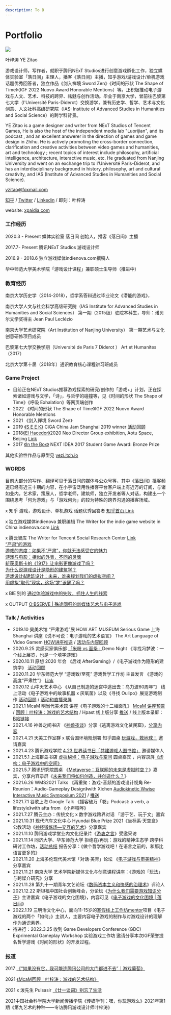 ```yaml
---
description: To B
---
```


# Portfolio

![](<.gitbook/assets/Frame 5.png>)

叶梓涛  YE Zitao&#x20;

游戏设计师，写作者，就职于腾讯NExT Studios进行创意游戏孵化工作，独立媒体实验室「落日间」主理人，播客《落日间》主播，知乎游戏/游戏设计/单机游戏话题优秀回答者，独立作品《剑入禅境 Sword Zen》《时间的形状 The Shape of Time》（IGF 2022 Nuovo Award Honorable Mentions）等。正积极推动电子游戏与人文、艺术、科技的跨界、祛魅与创作活动。毕业于南京大学，曾前往巴黎第七大学（l'Université Paris-Diderot）交换游学，兼有历史学、哲学、艺术与文化创意、人文社科高级研究院（IAS: Institute of Advanced Studies in Humanities and Social Science）的跨学科背景。

YE Zitao is a game designer and writer from NExT Studios of Tencent Games, He is also the host of the independent media lab "Luorijian", and its podcast , and an excellent answerer in the direction of games and game design in Zhihu. He is actively promoting the cross-border connection, clarification and creative activities between video games and humanities, art and technology ; recent topics of interest include philosophy, artificial intelligence, architecture, interactive music, etc. He graduated from Nanjing University and went on an exchange trip to l'Université Paris-Diderot, and has an interdisciplinary background in history, philosophy, art and cultural creativity, and IAS (Institute of Advanced Studies in Humanities and Social Science).&#x20;

[yzitao@foxmail.com](mailto:yzitao@foxmail.com)

[知乎](https://www.zhihu.com/people/xie-mo-zhe) / [Twitter](https://twitter.com/Nir\_yezi) / [Linkedin](https://www.linkedin.com/in/%E6%A2%93%E6%B6%9B-%E5%8F%B6-46b701111/) / 即刻：叶梓涛

website: [xpaidia.com](http://xpaidia.com)



### **工作经历**

2020.3 - Present 媒体实验室 落日间 创始人，播客《落日间》主播

2017.7- Present 腾讯NExT Studios 游戏设计师

2016.9 - 2018.6 独立游戏媒体indienova.com撰稿人



华中师范大学美术学院「游戏设计课程」兼职硕士生导师（推进中）



### **教育经历**

南京大学历史学（2014-2018），哲学系答辩通过毕业论文《潜能的游戏》，

南京大学人文与社会科学高级研究院（IAS Institute for Advanced Studies in Humanities and Social Sciences） 第一期（2015级）驻院本科生，导师：诺贝尔文学奖得主 Jean Paul Leclézio

南京大学艺术研究院（Art Institution of Nanjing University） 第一期艺术与文化创意研修项目成员

巴黎第七大学交换学期（Université de Paris 7 Diderot ） Art et Humanites（2017）

北京大学第十届（2018年）通识教育核心课程讲习班成员



### Game Project

* 目前正在NExT Studios推荐游戏探索的研究/创作的「游戏+」计划，正在探索诸如游戏与文学，「诗」，与哲学的碰撞等，见《时间的形状 The Shape of Time》《呼吸 Exhalation》等网页端创作
* 2022 《时间的形状 The Shape of Time》IGF 2022 Nuovo Award Honorable Mentions
* 2021 《剑入禅境 Sword Zen》
* 2019 [《S E E K》](https://yezi.itch.io/seek) CiGA China Jam Shanghai 2019 winner [活动回顾](https://mp.weixin.qq.com/s/8p2MUg6fVChKTNv1j22mkQ)
* 2018[《El Hacedor》](https://yezi.itch.io/hacedor)2020 Neo Director Group exhibition, Aotu Space, Beijing [Link](https://mp.weixin.qq.com/s/VrqQQSO24L8ji25oFbelRg)
* 2017 [《In the Box》](https://yezi.itch.io/in-the-box) NEXT IDEA 2017 Student Game Award: Bronze Prize

其他实验性作品与原型见 [yezi.itch.io](https://yezi.itch.io)



### WORDS&#x20;

目前大部分的写作、翻译可见于落日间的媒体与公众号等，其中《[落日间](https://xyzfm.link/jl6wg)》播客频道已经有近三十期的内容，在小宇宙泛用性播客平台客户端上有近万的订阅，与诸如业内，艺术家，策展人，哲学老师，建筑师，独立开发者等人对话，构建出一个围绕思考「何为游戏」与「游戏何为」的较为特殊的跨界沟通的播客场域。





x 知乎 游戏，游戏设计、单机游戏 话题优秀回答者 [知乎首页 Link](https://www.zhihu.com/people/xie-mo-zhe)

x 独立游戏媒体indienova 兼职编辑 The Writer for the indie game website in China indienova.com [Link](https://indienova.com/u/guatif)

x 腾云智库 The Writer for Tencent Social Research Center [Link](https://mp.weixin.qq.com/s/p34QyzNl91PUCH4vcKc5BA)\
[“严肃”的游戏](https://mp.weixin.qq.com/s/uiYhfS\_vDIN9oTabnxzkFA)\
[游戏的态度：如果不“严肃”，你就无法感受它的魅力](https://mp.weixin.qq.com/s/p34QyzNl91PUCH4vcKc5BA)\
[游戏与电影：相似的外表，不同的灵魂](https://mp.weixin.qq.com/s/Ckqn-KvI4muqtG9xLzDaGg)\
[斩获奥斯卡的《1917》让电影更像游戏了吗？](https://mp.weixin.qq.com/s/vl1sdYIiE4JzTrWCdrsd-Q)\
[为什么说游戏设计是隐形的建筑学？](https://mp.weixin.qq.com/s/\_dd8rXhGrKW\_vTRrmKMAUQ)\
[游戏设计&建筑设计：未来，谁来规划我们的虚拟空间？](https://mp.weixin.qq.com/s/FogiFZWrnV7vwH7hs2i8VQ)\
[用虚拟“取代”现实，这场“梦”该醒了吗？](https://mp.weixin.qq.com/s/ngRKfOkOp44-wQk1qvM0Bg)

x BIE 别的 [通过体验游戏中的失败，抓住人生的线索](https://mp.weixin.qq.com/s/qgLKD40fMCzyDlLJiOARuQ)

x OUTPUT [O:BSERVE | 殊途同归的新媒体艺术与电子游戏](https://mp.weixin.qq.com/s/SZ9a9l4-fVYiKGAVJ31D\_w)



### Talk / Activities

* 2019.10 昊美术馆 “严肃游戏”展 HOW ART MUSEUM Serious Game 上海 Shanghai 讲座《说不可说：电子游戏的艺术语言》 The Art Language of Video Gamem [HOW讲座推送](https://mp.weixin.qq.com/s/nEiuz4m-80edzaERaU\_IxQ) / [活动与内容回顾](https://mp.weixin.qq.com/s/8kjMPfVYOQwDzoGPWstnfw)
* 2020.9.25 灵感买家俱乐部 [「米粉 vs 面条」](https://mp.weixin.qq.com/s/6DxFU8iE\_E\_MnF5CLpf9jg)Demo Night 《寻找冯梦波：一个线上展览，也是一个填字游戏》
* 2020.10.11 原想 2020 年会 《后戏 AfterGaming》/《电子游戏作为隐形的建筑学》 [活动回顾](https://mp.weixin.qq.com/s/\_rE\_BjMfxQYWurXiw-6LZg)
* 2020.11.20 华东师范大学 “游戏致/至死” 游戏哲学工作坊 主旨发言 《游戏的高度“严肃性”》 [Link](https://www.thepaper.cn/newsDetail\_forward\_10201281)
* 2020.12 山中天艺术中心 《从自己制造的迷宫中逃出去：乌力波60周年”》 线上活动《电子游戏中的故事机器 x 厌氧菌》以及《寻找 Oulipo》展览游戏制作 [活动回顾](https://mp.weixin.qq.com/s/OAXyNPLEvAfYs5ZGCxAx-Q) / [活动和直播录屏](https://www.bilibili.com/video/BV13y4y1D7qY)
* 2021.1 McaM 明当代美术馆 讲座《电子游戏的十二幅面孔》 [McaM 讲座预告](https://mp.weixin.qq.com/s/wCX\_G4s8pO\_oMTEfpDdMbg) / [回顾｜叶梓涛：游戏的艺术结构](https://mp.weixin.qq.com/s/jiS3BHYlO1PAG95parxRog) / Hpast 线上版分享 [推送](https://mp.weixin.qq.com/s/457WHeEphho3FZ-TU5g0Iw) / 线上版本录屏：[B站链接](https://www.bilibili.com/video/BV1T5411n7J1)
* 2021.4.16 神兽之间书店 《[神兽夜谈](https://mp.weixin.qq.com/s/2XB5gkBfSZZf57FUed7BfQ#/)》分享《逃离游戏文化贫民窟》，[分享内容](https://www.zhihu.com/question/19921302/answer/1850501909#/)
* 2021.4.21 天美工作室群 x 联合国环境规划署 知乎圆桌 [玩游戏，救地球！](https://www.zhihu.com/roundtable/playingfortheplanet) 邀请嘉宾
* 2021.4.23 腾讯游戏学院 [4.23 世界读书日「共建游戏人图书馆」](https://mp.weixin.qq.com/s/loA1heUV5SRjaNyk9vqFww) 邀请媒体人
* 2021.5.1 上海群岛书店 [虚拟秘境：电子游戏与空间](https://mp.weixin.qq.com/s/MnF8CFTBF-sNrw3P4kcY5A) 圆桌嘉宾 ，内容录屏[《虚构：电子游戏中的空间》](https://www.bilibili.com/video/BV1bp4y147mZ?t=806)
* 2021.5.7 腾讯研究院圆桌 《[Metaverse：互联网的未来是虚拟时空？](https://mp.weixin.qq.com/s/idtlL3Fb\_zPOu3aJP7Xbtg)》嘉宾，分享内容录屏《[未来我们将如何创造，并创造什么？](https://www.bilibili.com/video/BV1nU4y1t7pB?p=2)》
* 2021.6.26 WMS2021 Talks 《再重聚：游戏-音频的游戏设计视角 Re-Reunion：Audio-Gameplay Design》with Xichen [Audiokinetic Wwise Interactive Music Symposium 2021](https://info.audiokinetic.com/zh-cn/wwise-interactive-music-symposium-2021-china) / [推送](https://mp.weixin.qq.com/s/coZwzfD\_-fCgenBRKoD8HQ)&#x20;
* 2021.7.1 谷歌上海 Google Talk 《播客破万「卷」Podcast: a verb, a lifestyle》with afta from 《小声喧哗》
* 2021.7.27 腾云主办：传统文化 x 数字游戏跨界对话 「游于艺、玩于文」嘉宾
* 2021.10.31 现代汽车文化中心 Hyundai Blue Prize 2021《坐标系·天空盒》 公教活动《[神经锻炼场—交互的艺术](https://mp.weixin.qq.com/s/LDWwEtfbGvkFM0jG5YFHwg)》分享嘉宾
* 2021.11.10 腾讯游戏学堂业内文化纪录片《[游衷之言](https://weibo.com/tv/show/1034:4705300503265330?from=old\_pc\_videoshow)》受邀采访
* 2021.11.14 同济大学、华东师范大学 拒绝在/再玩：游戏的精神生态学 跨学科研讨工作坊，[活动总结](https://m.thepaper.cn/newsDetail\_forward\_15480688) 报告分享：《做个哲学游戏吧！在语言之前的，和那比语言更多的》
* 2021.11.20 上海多伦现代美术馆「对话·美育」论坛 《[电子游戏与审美精神](https://mp.weixin.qq.com/s/zUPOOT-gL-NmeR\_2PDVcxw)》分享嘉宾
* 2021.11.21 南京大学 艺术学院新媒体文化与创意课程讲座：《游戏的「玩法」与跨媒介研究》分享
* 2021.11.28 第九十一期青年文艺论坛《[数码资本主义和快感的治理术](https://mp.weixin.qq.com/s/32vTTS2PqU-w92vLTfjlcg)》评论人
* 2021.12.22 斯坦福中国社会创新峰会，分论坛《[为什么我们需要游戏知识分子](https://q.eqxiu.com/s/giUnNvNJ?from=sqq\&share\_level=3\&from\_user=20211027252637c4\&from\_id=034c6559-6\&share\_time=1635314573268)》主讲嘉宾《电子游戏的文化困境》，内容可见《[电子游戏的文化困境 | 落日间](https://zhuanlan.zhihu.com/p/451427750)》
* 2022.1.19 三明治文化中心，面向11-15岁的[寒假线上工作坊mentor](https://mp.weixin.qq.com/s/i-Olk0xBKY8oRbUoHgT3Zg)项目《电子游戏的两个「如何」》主讲人，主要内容电子游戏的制作与对游戏设计的理解作为通识素养。
* 待进行：2022.3.25 收到 Game Developers Conference (GDC) Exprimental Gameplay Workshop 实验游戏工作坊 邀请分享本次IGF荣誉提名哲学游戏《时间的形状》的开发过程。





### 报道

2017 [《“如果没有它，我可能连腾讯公司的大门都进不去”｜游戏葡萄》](https://mp.weixin.qq.com/s/592swUAVoGHqV3MHmUDvgw)

2021 [《McaM回顾｜叶梓涛：游戏的艺术结构》](https://mp.weixin.qq.com/s/jiS3BHYlO1PAG95parxRog)

2021 x 泼先生 Pulsasir [《廿一谈词》别忘了生活](https://mp.weixin.qq.com/s/Y-kFIb5iH2wUP62BS2coBA)

2021中国社会科学院大学新闻传播学院《传媒学刊：嘿，你玩游戏么》2021年第1期《第九艺术的种种——专访腾讯游戏设计师叶梓涛》

##



###

